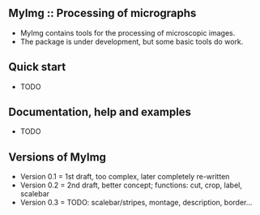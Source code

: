 MyImg :: Processing of micrographs
----------------------------------

* MyImg contains tools for the processing of microscopic images.
* The package is under development, but some basic tools do work.

Quick start
-----------

* TODO

Documentation, help and examples
--------------------------------

* TODO

Versions of MyImg
-----------------

* Version 0.1 = 1st draft, too complex, later completely re-written 
* Version 0.2 = 2nd draft, better concept; functions: cut, crop, label, scalebar
* Version 0.3 = TODO: scalebar/stripes, montage, description, border...
